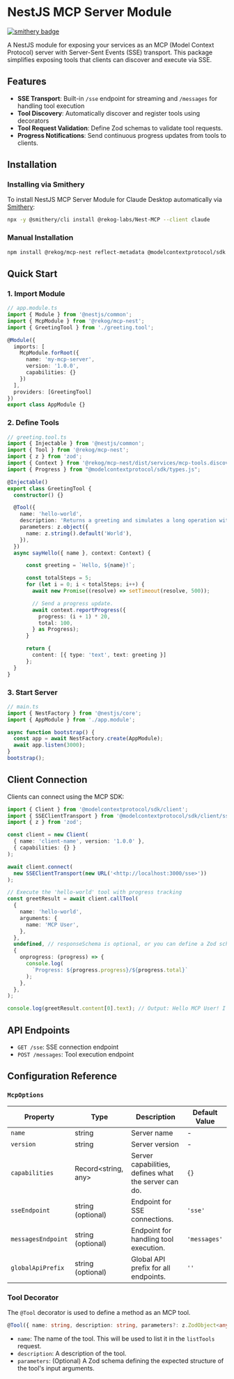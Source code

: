 # NestJS MCP Server Module

[![smithery badge](https://smithery.ai/badge/@rekog-labs/Nest-MCP)](https://smithery.ai/server/@rekog-labs/Nest-MCP)

A NestJS module for exposing your services as an MCP (Model Context Protocol) server with Server-Sent Events (SSE) transport. This package simplifies exposing tools that clients can discover and execute via SSE.

## Features

- **SSE Transport**: Built-in `/sse` endpoint for streaming and `/messages` for handling tool execution
- **Tool Discovery**: Automatically discover and register tools using decorators
- **Tool Request Validation**: Define Zod schemas to validate tool requests.
- **Progress Notifications**: Send continuous progress updates from tools to clients.

## Installation

### Installing via Smithery

To install NestJS MCP Server Module for Claude Desktop automatically via [Smithery](https://smithery.ai/server/@rekog-labs/Nest-MCP):

```bash
npx -y @smithery/cli install @rekog-labs/Nest-MCP --client claude
```

### Manual Installation
```bash
npm install @rekog/mcp-nest reflect-metadata @modelcontextprotocol/sdk zod
```

## Quick Start

### 1. Import Module

```typescript
// app.module.ts
import { Module } from '@nestjs/common';
import { McpModule } from '@rekog/mcp-nest';
import { GreetingTool } from './greeting.tool';

@Module({
  imports: [
    McpModule.forRoot({
      name: 'my-mcp-server',
      version: '1.0.0',
      capabilities: {}
    })
  ],
  providers: [GreetingTool]
})
export class AppModule {}
```

### 2. Define Tools

```typescript
// greeting.tool.ts
import { Injectable } from '@nestjs/common';
import { Tool } from '@rekog/mcp-nest';
import { z } from 'zod';
import { Context } from '@rekog/mcp-nest/dist/services/mcp-tools.discovery';
import { Progress } from "@modelcontextprotocol/sdk/types.js";

@Injectable()
export class GreetingTool {
  constructor() {}

  @Tool({
    name: 'hello-world',
    description: 'Returns a greeting and simulates a long operation with progress updates',
    parameters: z.object({
      name: z.string().default('World'),
    }),
  })
  async sayHello({ name }, context: Context) {

      const greeting = `Hello, ${name}!`;

      const totalSteps = 5;
      for (let i = 0; i < totalSteps; i++) {
        await new Promise((resolve) => setTimeout(resolve, 500));

        // Send a progress update.
        await context.reportProgress({
          progress: (i + 1) * 20,
          total: 100,
        } as Progress);
      }

      return {
        content: [{ type: 'text', text: greeting }]
      };
  }
}
```

### 3. Start Server

```typescript
// main.ts
import { NestFactory } from '@nestjs/core';
import { AppModule } from './app.module';

async function bootstrap() {
  const app = await NestFactory.create(AppModule);
  await app.listen(3000);
}
bootstrap();
```

## Client Connection

Clients can connect using the MCP SDK:

```typescript
import { Client } from '@modelcontextprotocol/sdk/client';
import { SSEClientTransport } from '@modelcontextprotocol/sdk/client/sse';
import { z } from 'zod';

const client = new Client(
  { name: 'client-name', version: '1.0.0' },
  { capabilities: {} }
);

await client.connect(
  new SSEClientTransport(new URL('<http://localhost:3000/sse>'))
);

// Execute the 'hello-world' tool with progress tracking
const greetResult = await client.callTool(
  {
    name: 'hello-world',
    arguments: {
      name: 'MCP User',
    },
  },
  undefined, // responseSchema is optional, or you can define a Zod schema here
  {
    onprogress: (progress) => {
      console.log(
        `Progress: ${progress.progress}/${progress.total}`
      );
    },
  },
);

console.log(greetResult.content[0].text); // Output: Hello MCP User! I'm Test User from Test Org.
```

## API Endpoints

- `GET /sse`: SSE connection endpoint
- `POST /messages`: Tool execution endpoint

## Configuration Reference

### `McpOptions`

| Property             | Type                      | Description                                                                 | Default Value |
|----------------------|---------------------------|-----------------------------------------------------------------------------|---------------|
| `name`               | string                    | Server name                                                                 | -             |
| `version`            | string                    | Server version                                                              | -             |
| `capabilities`       | Record<string, any>       | Server capabilities, defines what the server can do.                        | `{}`          |
| `sseEndpoint`        | string (optional)         | Endpoint for SSE connections.                                               | `'sse'`       |
| `messagesEndpoint`   | string (optional)         | Endpoint for handling tool execution.                                        | `'messages'`  |
| `globalApiPrefix`    | string (optional)         | Global API prefix for all endpoints.                                        | `''`          |

### Tool Decorator

The `@Tool` decorator is used to define a method as an MCP tool.

```typescript
@Tool({ name: string, description: string, parameters?: z.ZodObject<any> })
```

- `name`: The name of the tool. This will be used to list it in the `listTools` request.
- `description`: A description of the tool.
- `parameters`: (Optional) A Zod schema defining the expected structure of the tool's input arguments.
